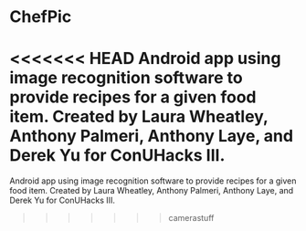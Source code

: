 # ChefPic
<<<<<<< HEAD
Android app using image recognition software to provide recipes for a given food item. Created by Laura Wheatley, Anthony Palmeri, Anthony Laye, and Derek Yu for ConUHacks III.
=======
Android app using image recognition software to provide recipes for a given food item.
Created by Laura Wheatley, Anthony Palmeri, Anthony Laye, and Derek Yu for ConUHacks III.
>>>>>>> camerastuff
